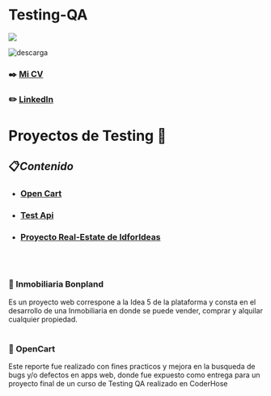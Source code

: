 <h1 align="left">Testing-QA</h3>

<p align="left">
  <a href="https://skillicons.dev">
    <img src="https://skillicons.dev/icons?i=html,js,css,mysql,react,vscode,figma,docker,selenium" />
  </a>
</p>


![descarga](https://user-images.githubusercontent.com/86979361/187540414-5f58deaa-2201-456a-b358-d3d37be24dfb.jpg)

### ✒️ [Mi CV](./Docs/Maximiliano%20Barbosa.pdf)

### ✏️ [LinkedIn](https://www.linkedin.com/in/maxi-barbosa/)

# Proyectos de Testing 📒

## 📋<em>Contenido</em>
- ### [Open Cart](https://docs.google.com/document/d/1wHuhAc_iFKuRAs7inDK3Yd8zvfQRqdvXMmIfyyX36bo/edit) 
- ### [Test Api](./Docs/Apimon_MaximilianoBarbosa.pdf)
- ### [Proyecto Real-Estate de IdforIdeas](https://github.com/MaxiBarbo/Testing_Bonpland.git)
<br/>
<br/>

<h3 align="left">🔹 Inmobiliaria Bonpland</h3>
Es un proyecto web correspone a la Idea 5 de la plataforma y consta en el desarrollo de una Inmobiliaria en donde se puede vender, comprar y alquilar cualquier propiedad.
<br/>
<br/>

<h3 align="left">🔹 OpenCart</h3>
Este reporte fue realizado con fines practicos y mejora en la busqueda de bugs y/o defectos en apps web, donde fue expuesto como entrega para un proyecto final de un curso de Testing QA realizado en CoderHose
<br/>
<br/>   
